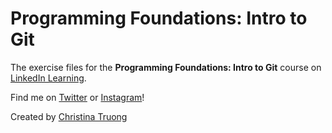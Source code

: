 # Programming Foundations: Intro to Git

The exercise files for the **Programming Foundations: Intro to Git** course on [LinkedIn Learning](https://www.linkedin.com/learning/instructors/christina-truong?u=2125562).

Find me on [Twitter](http://twitter.com/desfolio) or [Instagram](http://instagram.com/desfolio)!

Created by [Christina Truong](http://christinatruong.com)